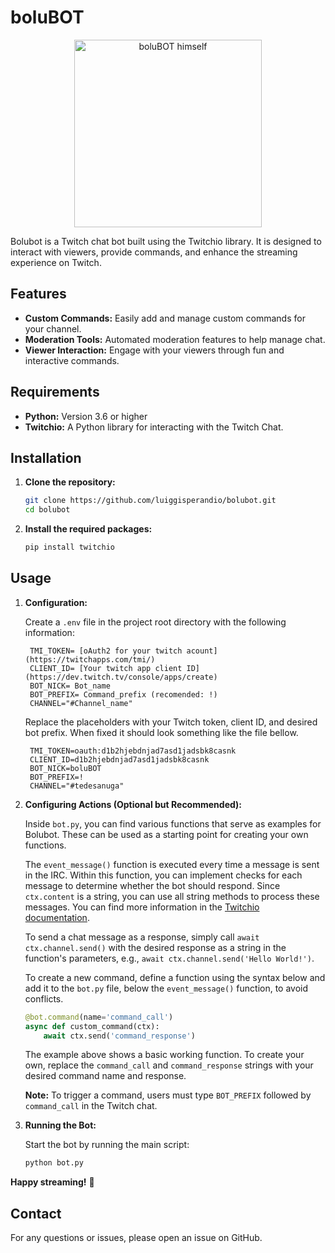 
# boluBOT

<!-- ![boluBOT](https://th.bing.com/th/id/OIG1.VDfrbpS1yP337iQMobox?pid=ImgGn) -->
<center>
    <img src="https://th.bing.com/th/id/OIG1.VDfrbpS1yP337iQMobox?pid=ImgGn" alt="boluBOT himself" width="300">
</center>

Bolubot is a Twitch chat bot built using the Twitchio library. It is designed to interact with viewers, provide commands, and enhance the streaming experience on Twitch.

## Features

- **Custom Commands:** Easily add and manage custom commands for your channel.
- **Moderation Tools:** Automated moderation features to help manage chat.
- **Viewer Interaction:** Engage with your viewers through fun and interactive commands.

## Requirements

- **Python:** Version 3.6 or higher
- **Twitchio:** A Python library for interacting with the Twitch Chat.

## Installation

1. **Clone the repository:**

   ```bash
   git clone https://github.com/luiggisperandio/bolubot.git
   cd bolubot
   ```

2. **Install the required packages:**

   ```bash
   pip install twitchio
   ```

## Usage

1. **Configuration:**

   Create a `.env` file in the project root directory with the following information:

   ```env
    TMI_TOKEN= [oAuth2 for your twitch acount](https://twitchapps.com/tmi/)
    CLIENT_ID= [Your twitch app client ID](https://dev.twitch.tv/console/apps/create)
    BOT_NICK= Bot_name
    BOT_PREFIX= Command_prefix (recomended: !)
    CHANNEL="#Channel_name"
   ```

   Replace the placeholders with your Twitch token, client ID, and desired bot prefix.
   When fixed it should look something like the file bellow.

   ```env
    TMI_TOKEN=oauth:d1b2hjebdnjad7asd1jadsbk8casnk
    CLIENT_ID=d1b2hjebdnjad7asd1jadsbk8casnk
    BOT_NICK=boluBOT
    BOT_PREFIX=!
    CHANNEL="#tedesanuga"
   ```

2. **Configuring Actions (Optional but Recommended):**

    Inside `bot.py`, you can find various functions that serve as examples for Bolubot. These can be used as a starting point for creating your own functions.

    The `event_message()` function is executed every time a message is sent in the IRC. Within this function, you can implement checks for each message to determine whether the bot should respond. Since `ctx.content` is a string, you can use all string methods to process these messages. You can find more information in the [Twitchio documentation](https://twitchio.dev/en/latest/reference.html#twitchio.Message).

    To send a chat message as a response, simply call `await ctx.channel.send()` with the desired response as a string in the function's parameters, e.g., `await ctx.channel.send('Hello World!')`.

    To create a new command, define a function using the syntax below and add it to the `bot.py` file, below the `event_message()` function, to avoid conflicts.

    ```python
    @bot.command(name='command_call')
    async def custom_command(ctx):
        await ctx.send('command_response')
    ```

    The example above shows a basic working function. To create your own, replace the `command_call` and `command_response` strings with your desired command name and response.

    **Note:** To trigger a command, users must type `BOT_PREFIX` followed by `command_call` in the Twitch chat.


3. **Running the Bot:**

   Start the bot by running the main script:

   ```bash
   python bot.py
   ```

**Happy streaming!** 🎉

## Contact

For any questions or issues, please open an issue on GitHub.